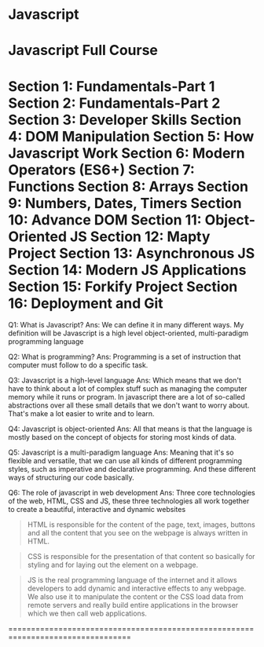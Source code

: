 # Javascript
Javascript Full Course
========================================
Section 1: Fundamentals-Part 1
Section 2: Fundamentals-Part 2
Section 3: Developer Skills
Section 4: DOM Manipulation
Section 5: How Javascript Work
Section 6: Modern Operators (ES6+)
Section 7: Functions
Section 8: Arrays
Section 9: Numbers, Dates, Timers
Section 10: Advance DOM
Section 11: Object-Oriented JS
Section 12: Mapty Project
Section 13: Asynchronous JS
Section 14: Modern JS Applications
Section 15: Forkify Project
Section 16: Deployment and Git
=========================================

Q1: What is Javascript?
Ans: We can define it in many different ways. My definition will be
Javascript is a high level object-oriented, multi-paradigm programming language 

Q2: What is programming?
Ans: Programming is a set of instruction that computer must follow to do a specific task.

Q3: Javascript is a high-level language
Ans: Which means that we don't have to think about a lot of complex stuff such as managing the computer memory while it runs or program. In javascript there are a lot of so-called abstractions over all these small details that we don't want to worry about. That's make a lot easier to write and to learn.

Q4: Javascript is object-oriented
Ans: All that means is that the language is mostly based on the concept of objects for storing most kinds of data.

Q5: Javascript is a multi-paradigm language
Ans: Meaning that it's so flexible and versatile, that we can use all kinds of different programming styles, such as imperative and declarative programming. And these different ways of structuring our code basically.

Q6: The role of javascript in web development
Ans: Three core technologies of the web, HTML, CSS and JS, these three technologies all work together to create a beautiful, interactive and dynamic websites

> HTML is responsible for the content of the page, text, images, buttons and all the content that you see on the webpage is always written in HTML.

> CSS is responsible for the presentation of that content so basically for styling and for laying out the element on a webpage.

> JS is the real programming language of the internet and it allows developers to add dynamic and interactive effects to any webpage. We also use it to manipulate the content or the CSS load data from remote servers and really build entire applications in the browser which we then call web applications.

=================================================================================